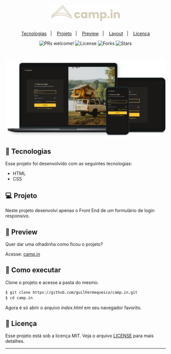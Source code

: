 <h1 align="center">
    <img alt="Camp.in" title="Camp.in" src=".github/logo.svg" width="220px">
</h1>

<p align="center">
    <a href="#-tecnologias">Tecnologias</a>&nbsp;&nbsp;&nbsp;|&nbsp;&nbsp;&nbsp;
    <a href="#-projeto">Projeto</a>&nbsp;&nbsp;&nbsp;|&nbsp;&nbsp;&nbsp;
    <a href="#-preview">Preview</a>&nbsp;&nbsp;&nbsp;|&nbsp;&nbsp;&nbsp;
    <a href="#-layout">Layout</a>&nbsp;&nbsp;&nbsp;|&nbsp;&nbsp;&nbsp;
    <a href="#-licença">Licença</a>
<p>

<p align="center">
  <img src="https://img.shields.io/static/v1?label=PRs&message=welcome&color=FFC632&labelColor=191816" alt="PRs welcome!">

  <img alt="License" src="https://img.shields.io/static/v1?label=license&message=MIT&color=FFC632&labelColor=191816">
  
  <img src="https://img.shields.io/github/forks/guilhermequeico/camp.in?label=forks&message=MIT&color=FFC632&labelColor=191816" alt="Forks">

  <img src="https://img.shields.io/github/stars/guilhermequeico/camp.in?label=stars&message=MIT&color=FFC632&labelColor=191816" alt="Stars">
</p>

<br>

<p align="center">
  <img alt="Camp.in" src=".github/screen.png">
</p>

## 🧪 Tecnologias
Esse projeto foi desenvolvido com as seguintes tecnologias:

- HTML
- CSS

## 💻 Projeto
Neste projeto desenvolvi apenas o Front End de um formulário de login responsivo.

## 🔎 Preview
Quer dar uma olhadinha como ficou o projeto?

Acesse: [camp.in](https://guilhermequeico.github.io/camp.in/)

## 🚀 Como executar
Clone o projeto e acesse a pasta do mesmo.

```bash
$ git clone https://github.com/guilhermequeico/camp.in.git
$ cd camp.in
```
Agora é só abrir o arquivo <i>index.html</i> em seu navegador favorito.

## 📝 Licença
Esse projeto está sob a licença MIT. Veja o arquivo [LICENSE](LICENSE) para mais detalhes.

---